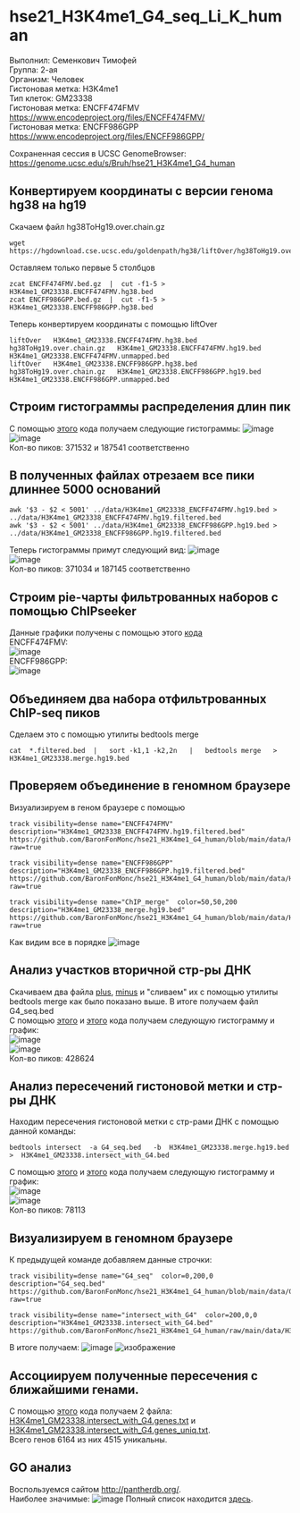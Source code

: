# hse21_H3K4me1_G4_seq_Li_K_human

Выполнил: Семенкович Тимофей\
Группа: 2-ая\
Организм: Человек\
Гистоновая метка: H3K4me1\
Тип клеток: GM23338\
Гистоновая метка: ENCFF474FMV https://www.encodeproject.org/files/ENCFF474FMV/  
Гистоновая метка: ENCFF986GPP https://www.encodeproject.org/files/ENCFF986GPP/

Сохраненная сессия в UCSC GenomeBrowser:  https://genome.ucsc.edu/s/Bruh/hse21_H3K4me1_G4_human 

## Конвертируем координаты с версии генома hg38 на hg19

Скачаем файл hg38ToHg19.over.chain.gz
```
wget https://hgdownload.cse.ucsc.edu/goldenpath/hg38/liftOver/hg38ToHg19.over.chain.gz
```
Оставляем только первые 5 столбцов
```
zcat ENCFF474FMV.bed.gz  |  cut -f1-5 > H3K4me1_GM23338.ENCFF474FMV.hg38.bed
zcat ENCFF986GPP.bed.gz  |  cut -f1-5 > H3K4me1_GM23338.ENCFF986GPP.hg38.bed
```
Теперь конвертируем координаты с помощью liftOver
```
liftOver   H3K4me1_GM23338.ENCFF474FMV.hg38.bed   hg38ToHg19.over.chain.gz   H3K4me1_GM23338.ENCFF474FMV.hg19.bed   H3K4me1_GM23338.ENCFF474FMV.unmapped.bed
liftOver   H3K4me1_GM23338.ENCFF986GPP.hg38.bed   hg38ToHg19.over.chain.gz   H3K4me1_GM23338.ENCFF986GPP.hg19.bed   H3K4me1_GM23338.ENCFF986GPP.unmapped.bed
```

## Строим гистограммы распределения длин пик
С помощью [этого](https://github.com/BaronFonMonc/hse21_H3K4me1_G4_human/raw/main/src/length_hist.R) кода получаем следующие гистограммы:
![image](https://user-images.githubusercontent.com/55275328/121436656-ab811c80-c989-11eb-9447-2232885af36b.png)  
![image](https://user-images.githubusercontent.com/55275328/121436677-b340c100-c989-11eb-8faa-ad003e13ec2a.png)  
Кол-во пиков: 371532 и 187541 соответственно

## В полученных файлах отрезаем все пики длиннее 5000 оснований
```
awk '$3 - $2 < 5001' ../data/H3K4me1_GM23338_ENCFF474FMV.hg19.bed > ../data/H3K4me1_GM23338_ENCFF474FMV.hg19.filtered.bed
awk '$3 - $2 < 5001' ../data/H3K4me1_GM23338_ENCFF986GPP.hg19.bed > ../data/H3K4me1_GM23338_ENCFF986GPP.hg19.filtered.bed
```
Теперь гистограммы примут следующий вид:
![image](https://user-images.githubusercontent.com/55275328/121437232-a1135280-c98a-11eb-8385-dda4f4855502.png)  
![image](https://user-images.githubusercontent.com/55275328/121437262-aa9cba80-c98a-11eb-9e98-2f64fda19610.png)  
Кол-во пиков: 371034 и 187145 соответственно

## Строим pie-чарты фильтрованных наборов с помощью ChIPseeker
Данные графики получены с помощью этого [кода](https://github.com/BaronFonMonc/hse21_H3K4me1_G4_human/raw/main/src/chip_seeker.R)  
ENCFF474FMV:  
![image](https://user-images.githubusercontent.com/55275328/121437564-39a9d280-c98b-11eb-82c7-7f7017033f6c.png)  
ENCFF986GPP:  
![image](https://user-images.githubusercontent.com/55275328/121437579-40d0e080-c98b-11eb-8c1e-5d288db5af83.png)  

## Объединяем два набора отфильтрованных ChIP-seq пиков
Сделаем это с помощью утилиты bedtools merge
```
cat  *.filtered.bed  |   sort -k1,1 -k2,2n   |   bedtools merge   >  H3K4me1_GM23338.merge.hg19.bed
```

## Проверяем объединение в геномном браузере
Визуализируем в геном браузере с помощью 
```
track visibility=dense name="ENCFF474FMV"  description="H3K4me1_GM23338_ENCFF474FMV.hg19.filtered.bed"
https://github.com/BaronFonMonc/hse21_H3K4me1_G4_human/blob/main/data/H3K4me1_GM23338_ENCFF474FMV.hg19.filtered.bed?raw=true

track visibility=dense name="ENCFF986GPP"  description="H3K4me1_GM23338_ENCFF986GPP.hg19.filtered.bed"
https://github.com/BaronFonMonc/hse21_H3K4me1_G4_human/blob/main/data/H3K4me1_GM23338_ENCFF986GPP.hg19.filtered.bed?raw=true

track visibility=dense name="ChIP_merge"  color=50,50,200   description="H3K4me1_GM23338_merge.hg19.bed"
https://github.com/BaronFonMonc/hse21_H3K4me1_G4_human/blob/main/data/H3K4me1_GM23338_merge.hg19.bed?raw=true
```
Как видим все в порядке ![image](https://user-images.githubusercontent.com/55275328/121358140-0a6b7500-c93b-11eb-9df3-92c3e6653703.png)

## Анализ участков вторичной стр-ры ДНК
Скачиваем два файла [plus](https://github.com/BaronFonMonc/hse21_H3K4me1_G4_human/blob/main/data/GSM3003539_Homo_all_w15_th-1_plus.hits.max.K.w50.25.bed.gz?raw=true), [minus](https://github.com/BaronFonMonc/hse21_H3K4me1_G4_human/blob/main/data/GSM3003539_Homo_all_w15_th-1_minus.hits.max.K.w50.25.bed.gz?raw=true) и "сливаем" их с помощью утилиты bedtools merge как было показано выше. В итоге получаем файл G4_seq.bed  
С помощью [этого](https://github.com/BaronFonMonc/hse21_H3K4me1_G4_human/raw/main/src/length_hist.R) и [этого](https://github.com/BaronFonMonc/hse21_H3K4me1_G4_human/raw/main/src/chip_seeker.R) кода получаем следующую гистограмму и график:  
![image](https://user-images.githubusercontent.com/55275328/121438396-9e196180-c98c-11eb-9aba-d4cfd289590b.png)  
![image](https://user-images.githubusercontent.com/55275328/121438360-948ff980-c98c-11eb-8886-d216d7b91307.png)  
Кол-во пиков: 428624

## Анализ пересечений гистоновой метки и стр-ры ДНК
Находим пересечения гистоновой метки с стр-рами ДНК с помощью данной команды:  
```
bedtools intersect  -a G4_seq.bed   -b  H3K4me1_GM23338.merge.hg19.bed  >  H3K4me1_GM23338.intersect_with_G4.bed
```
С помощью [этого](https://github.com/BaronFonMonc/hse21_H3K4me1_G4_human/raw/main/src/length_hist.R) и [этого](https://github.com/BaronFonMonc/hse21_H3K4me1_G4_human/raw/main/src/chip_seeker.R) кода получаем следующую гистограмму и график:  
![image](https://user-images.githubusercontent.com/55275328/121438687-20a22100-c98d-11eb-8ce5-0bbd5d02d5b6.png)  
![image](https://user-images.githubusercontent.com/55275328/121438705-2bf54c80-c98d-11eb-856c-c182810a68c6.png)  
Кол-во пиков: 78113

## Визуализируем в геномном браузере
К предыдущей команде добавляем данные строчки:  
```
track visibility=dense name="G4_seq"  color=0,200,0  description="G4_seq.bed"
https://github.com/BaronFonMonc/hse21_H3K4me1_G4_human/blob/main/data/G4_seq.bed?raw=true

track visibility=dense name="intersect_with_G4"  color=200,0,0  description="H3K4me1_GM23338.intersect_with_G4.bed"
https://github.com/BaronFonMonc/hse21_H3K4me1_G4_human/raw/main/data/H3K4me1_GM23338.intersect_with_G4.bed
```
В итоге получаем: ![image](https://user-images.githubusercontent.com/55275328/121381903-cf733c80-c94e-11eb-8413-460bd85a266d.png)
![изображение](https://user-images.githubusercontent.com/55275328/121404156-57b00c80-c964-11eb-90ca-e89099e34550.png)

## Ассоциируем полученные пересечения с ближайшими генами.
С помощью [этого](https://github.com/BaronFonMonc/hse21_H3K4me1_G4_human/raw/main/src/ChIPpeakAnno.R) кода получаем 2 файла: [H3K4me1_GM23338.intersect_with_G4.genes.txt](https://github.com/BaronFonMonc/hse21_H3K4me1_G4_human/raw/main/data/H3K4me1_GM23338.intersect_with_G4.genes.txt) и [H3K4me1_GM23338.intersect_with_G4.genes_uniq.txt](https://github.com/BaronFonMonc/hse21_H3K4me1_G4_human/raw/main/data/H3K4me1_GM23338.intersect_with_G4.genes_uniq.txt).  
Всего генов 6164 из них 4515 уникальны.

## GO анализ
Воспользуемся сайтом http://pantherdb.org/.  
Наиболее значимые: ![image](https://user-images.githubusercontent.com/55275328/121417642-cdbb7000-c972-11eb-8e1a-fd711409f14a.png)
Полный список находится [здесь](https://github.com/BaronFonMonc/hse21_H3K4me1_G4_human/raw/main/data/pantherdb_GO_analysis.txt).



